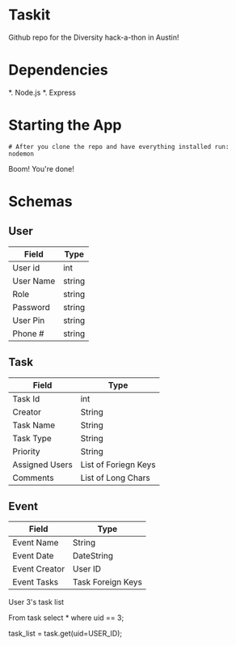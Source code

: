 # Taskit
Github repo for the Diversity hack-a-thon in Austin!

# Dependencies
*. Node.js
*. Express

# Starting the App

```
# After you clone the repo and have everything installed run:
nodemon
```
Boom! You're done!


# Schemas

## User
| Field    | Type   |
|----------|--------|
| User id  | int    |
| User Name| string |
| Role     | string |
| Password | string |
| User Pin | string |
| Phone #  | string |


## Task

| Field          | Type                 |
|----------------|----------------------|
| Task Id        | int                  |
| Creator        | String               |
| Task Name      | String               |
| Task Type      | String               |
| Priority       | String               |
| Assigned Users | List of Foriegn Keys |
| Comments       | List of Long Chars   |


## Event

| Field          | Type                   |
|----------------|------------------------|
| Event Name     | String                 |
| Event Date     | DateString             |
| Event Creator  | User ID                |
| Event Tasks    | Task Foreign Keys      |







User 3's task list

From task select * where uid == 3;


task_list = task.get(uid=USER_ID);
